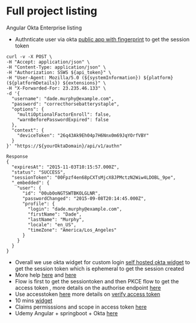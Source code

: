 # Full project listing

Angular Okta Enterprise listing 

* Authnticate user via okta [public app with fingerprint](https://developer.okta.com/docs/reference/api/authn/#response-parameters) to get the session token
```
curl -v -X POST \
-H "Accept: application/json" \
-H "Content-Type: application/json" \
-H "Authorization: SSWS ${api_token}" \
-H "User-Agent: Mozilla/5.0 (${systemInformation}) ${platform} (${platformDetails}) ${extensions}" \
-H "X-Forwarded-For: 23.235.46.133" \
-d '{
  "username": "dade.murphy@example.com",
  "password": "correcthorsebatterystaple",
  "options": {
    "multiOptionalFactorEnroll": false,
    "warnBeforePasswordExpired": false
  },
  "context": {
    "deviceToken": "26q43Ak9Eh04p7H6Nnx0m69JqYOrfVBY"
  }
}' "https://${yourOktaDomain}/api/v1/authn"

Response 
{
  "expiresAt": "2015-11-03T10:15:57.000Z",
  "status": "SUCCESS",
  "sessionToken": "00Fpzf4en68pCXTsMjcX8JPMctzN2Wiw4LDOBL_9pe",
  "_embedded": {
    "user": {
      "id": "00ub0oNGTSWTBKOLGLNR",
      "passwordChanged": "2015-09-08T20:14:45.000Z",
      "profile": {
        "login": "dade.murphy@example.com",
        "firstName": "Dade",
        "lastName": "Murphy",
        "locale": "en_US",
        "timeZone": "America/Los_Angeles"
      }
    }
  }
}

```
* Overall we use okta widget for custom login [self hosted okta widget](https://developer.okta.com/docs/guides/custom-widget/main/ ) to get the session token which is ephemeral to get the session created  
* More help [here](https://github.com/okta/okta-signin-widget#spa-application) and [here](https://devforum.okta.com/t/custom-login-using-pkce-flow/7697/2)
* Flow is first to get the sessiontoken and then PKCE flow to get the access token , more details on the authorise endpoint [here](https://developer.okta.com/docs/reference/api/oidc/#authorize) 
* Use accesstoken [here](https://developer.okta.com/blog/2020/08/07/spring-boot-remote-vs-local-tokens) more details on [verify access token](https://developer.okta.com/docs/guides/validate-access-tokens/java/main/)
* 10 mins [widget](https://developer.okta.com/blog/2018/06/08/add-authentication-to-any-web-page-in-10-minutes)
* Claims permisssions and scope in access token [here](https://auth0.com/docs/secure/tokens/access-tokens/validate-access-tokens)
* Udemy Angular + springboot + Okta [here](https://tcsglobal.udemy.com/course/full-stack-angular-spring-boot-tutorial/learn/lecture/13616930#overview)
